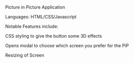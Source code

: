 Picture in Picture Application

Languages: HTML/CSS/Javascript

Notable Features include:

CSS styling to give the button some 3D effects

Opens modal to choose which screen you prefer for the PiP

Resizing of Screen
